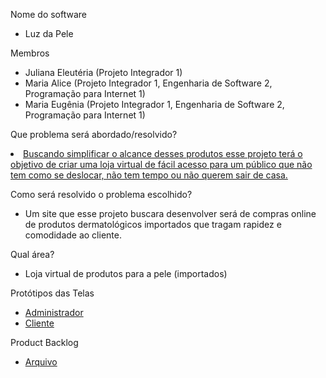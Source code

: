 <p>
    Nome do software
    <ul>
        <li>Luz da Pele</li>
    </ul> 
</p>

<p>
    Membros
    <ul>
        <li>Juliana Eleutéria (Projeto Integrador 1)</li>
        <li>Maria Alice (Projeto Integrador 1, Engenharia de Software 2, Programação para Internet 1)</li>
        <li>Maria Eugênia (Projeto Integrador 1, Engenharia de Software 2, Programação para Internet 1)</li>
    </ul>
</p>  
<p>
    Que problema será abordado/resolvido?
    <u>
        <li>Buscando simplificar o alcance desses produtos esse projeto terá o objetivo de criar uma loja virtual de fácil acesso para um público que não tem como se deslocar, não tem tempo ou não querem sair de casa.</li>
    </u>
</p> 

<p>
    Como será resolvido o problema escolhido?
    <ul>
        <li>Um site que esse projeto buscara desenvolver será de compras online de produtos dermatológicos importados que tragam rapidez e comodidade ao cliente.
    </ul>
</p>

<p>
    Qual área? 
    <ul>
        <li>Loja virtual de produtos para a pele (importados)</li>
    </ul> 
</p>

<p>
    Protótipos das Telas 
    <ul>
        <li><a href="https://www.figma.com/file/7UP8WvC0JhIOiBYa94wWN7/Luz-da-Pele?node-id=0%3A1">Administrador</a></li>
        <li><a href="https://www.figma.com/file/7UP8WvC0JhIOiBYa94wWN7/Luz-da-Pele?node-id=21%3A2">Cliente</a></li>
    </ul> 
</p>

<p>
    Product Backlog
    <ul>
        <li><a href="https://docs.google.com/document/d/1oNrlSS_ZquPRGRR23zFicdo0t4x_U_pV_HLgPFpgRk0/edit?usp=sharing">Arquivo</a></li>
    </ul> 
</p>
